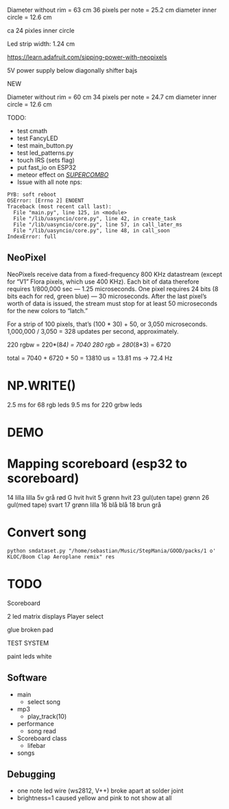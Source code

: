 Diameter without rim = 63 cm
36 pixels per note = 25.2 cm
diameter inner circle = 12.6 cm

ca 24 pixles inner circle

Led strip width: 1.24 cm

https://learn.adafruit.com/sipping-power-with-neopixels

5V power supply below diagonally shifter bajs



NEW

Diameter without rim = 60 cm
34 pixels per note = 24.7 cm
diameter inner circle = 12.6 cm


TODO:

* test cmath
* test FancyLED
* test main_button.py
* test led_patterns.py
* touch IRS (sets flag)
* put fast_io on ESP32
* meteor effect on [_SUPERCOMBO_](https://www.tweaking4all.com/hardware/arduino/adruino-led-strip-effects/#MakeyoureffectscoolerDiffuseLighttoiletpapermagic)
* Issue with all note nps:
```
PYB: soft reboot
OSError: [Errno 2] ENOENT
Traceback (most recent call last):
  File "main.py", line 125, in <module>
  File "/lib/uasyncio/core.py", line 42, in create_task
  File "/lib/uasyncio/core.py", line 57, in call_later_ms
  File "/lib/uasyncio/core.py", line 48, in call_soon
IndexError: full
```

## NeoPixel

NeoPixels receive data from a fixed-frequency 800 KHz datastream (except for “V1” Flora pixels, which use 400 KHz). Each bit of data therefore requires 1/800,000 sec — 1.25 microseconds. One pixel requires 24 bits (8 bits each for red, green blue) — 30 microseconds. After the last pixel’s worth of data is issued, the stream must stop for at least 50 microseconds for the new colors to “latch.”

For a strip of 100 pixels, that’s (100 * 30) + 50, or 3,050 microseconds. 1,000,000 / 3,050 = 328 updates per second, approximately.

220 rgbw = 220*(8*4) = 7040
280 rgb = 280*(8*3) = 6720

total = 7040 + 6720 + 50 = 13810 us = 13.81 ms -> 72.4 Hz

# NP.WRITE()

2.5 ms for 68 rgb leds
9.5 ms for 220 grbw leds


# DEMO

# Mapping scoreboard (esp32 to scoreboard)

14 lilla lilla
5v grå rød
G hvit hvit
5 grønn hvit
23 gul(uten tape) grønn
26 gul(med tape) svart
17 grønn lilla
16 blå blå
18 brun grå

# Convert song
`python smdataset.py "/home/sebastian/Music/StepMania/GOOD/packs/1 o' KLOC/Boom Clap Aeroplane remix" res`




# TODO

Scoreboard

2 led matrix displays
Player select

glue broken pad

TEST SYSTEM

paint leds white

## Software

- main
  - select song
- mp3
  - play_track(10)
- performance
  - song read
- Scoreboard class
  - lifebar
- songs

## Debugging

- one note led wire (ws2812, V++) broke apart at solder joint
- brightness=1 caused yellow and pink to not show at all